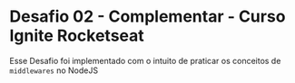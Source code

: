 # Desafio 02 - Complementar - Curso Ignite Rocketseat

Esse Desafio foi implementado com o intuito de praticar os conceitos de `middlewares` no NodeJS
